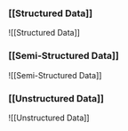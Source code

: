 ### [[Structured Data]]
![[Structured Data]]

### [[Semi-Structured Data]]
![[Semi-Structured Data]]

### [[Unstructured Data]]
![[Unstructured Data]]
